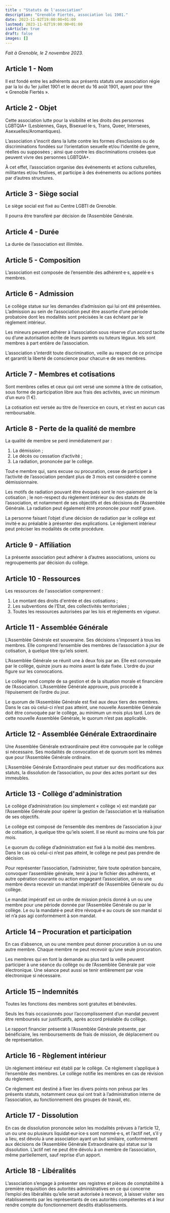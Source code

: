 ```yaml
---
title : "Statuts de l'association"
description: "Grenoble Fiertés, association loi 1901."
date: 2023-11-02T19:00:00+01:00
lastmod: 2023-11-02T19:00:00+01:00
isArticle: true
draft: false
images: []
---
```


_Fait à Grenoble, le 2 novembre 2023._

## Article 1 - Nom

Il est fondé entre les adhérents aux présents statuts une association régie par la loi du 1er juillet 1901 et le décret du 16 août 1901, ayant pour titre « Grenoble Fiertés ».

## Article 2 - Objet

Cette association lutte pour la visibilité et les droits des personnes LGBTQIA+ (Lesbiennes, Gays, Bisexuel·le·s, Trans, Queer, Intersexes, Asexuelles/Aromantiques).

L’association s’inscrit dans la lutte contre les formes d’exclusions ou de discriminations fondées sur l’orientation sexuelle et/ou l’identité de genre, réelles ou supposées ; ainsi que contre les discriminations croisées que peuvent vivre des personnes LGBTQIA+.

À cet effet, l’association organise des événements et actions culturelles, militantes et/ou festives, et participe à des événements ou actions portées par d’autres structures.

## Article 3 - Siège social

Le siège social est fixé au Centre LGBTI de Grenoble.

Il pourra être transféré par décision de l’Assemblée Générale.

## Article 4 - Durée

La durée de l’association est illimitée.

## Article 5 - Composition

L’association est composée de l’ensemble des adhérent·e·s, appelé·e·s membres.

## Article 6 - Admission

Le collège statue sur les demandes d’admission qui lui ont été présentées. L’admission au sein de l’association peut être assortie d’une période probatoire dont les modalités sont précisées le cas échéant par le règlement intérieur.

Les mineurs peuvent adhérer à l’association sous réserve d’un accord tacite ou d’une autorisation écrite de leurs parents ou tuteurs légaux. Iels sont membres à part entière de l’association.

L’association s’interdit toute discrimination, veille au respect de ce principe et garantit la liberté de conscience pour chacun·e de ses membres.

## Article 7 - Membres et cotisations

Sont membres celles et ceux qui ont versé une somme à titre de cotisation, sous forme de participation libre aux frais des activités, avec un minimum d’un euro (1 €).

La cotisation est versée au titre de l’exercice en cours, et n’est en aucun cas remboursable.

## Article 8 - Perte de la qualité de membre

La qualité de membre se perd immédiatement par :

1. La démission ;
2. Le décès ou cessation d’activité ;
3. La radiation, prononcée par le collège.

Tout·e membre qui, sans excuse ou procuration, cesse de participer à l’activité de l’association pendant plus de 3 mois est considéré·e comme démissionnaire.

Les motifs de radiation pouvant être évoqués sont le non-paiement de la cotisation ; le non-respect du règlement intérieur ou des statuts de l’association, et notamment de ses objectifs et des décisions de l’Assemblée Générale. La radiation peut également être prononcée pour motif grave.

La personne faisant l’objet d’une décision de radiation par le collège est invité·e au préalable à présenter des explications. Le règlement intérieur peut préciser les modalités de cette procédure.

## Article 9 - Affiliation

La présente association peut adhérer à d’autres associations, unions ou regroupements par décision du collège.

## Article 10 - Ressources

Les ressources de l'association comprennent :

1. Le montant des droits d'entrée et des cotisations ;
2. Les subventions de l’Etat, des collectivités territoriales ;
3. Toutes les ressources autorisées par les lois et règlements en vigueur.

## Article 11 - Assemblée Générale

L’Assemblée Générale est souveraine. Ses décisions s’imposent à tous les membres. Elle comprend l’ensemble des membres de l’association à jour de cotisation, à quelque titre qu’iels soient.

L’Assemblée Générale se réunit une à deux fois par an. Elle est convoquée par le collège, quinze jours au moins avant la date fixée. L’ordre du jour figure sur les convocations.

Le collège rend compte de sa gestion et de la situation morale et financière de l’Association. L’Assemblée Générale approuve, puis procède à l’épuisement de l’ordre du jour.

Le quorum de l’Assemblée Générale est fixé aux deux tiers des membres. Dans le cas où celui-ci n’est pas atteint, une nouvelle Assemblée Générale doit être convoquée par le collège, au minimum un mois plus tard. Lors de cette nouvelle Assemblée Générale, le quorum n’est pas applicable.

## Article 12 - Assemblée Générale Extraordinaire

Une Assemblée Générale extraordinaire peut être convoquée par le collège si nécessaire. Ses modalités de convocation et de quorum sont les mêmes que pour l’Assemblée Générale ordinaire.

L’Assemblée Générale Extraordinaire peut statuer sur des modifications aux statuts, la dissolution de l’association, ou pour des actes portant sur des immeubles.

## Article 13 - Collège d'administration

Le collège d’administration (ou simplement « collège ») est mandaté par l’Assemblée Générale pour opérer la gestion de l’association et la réalisation de ses objectifs.

Le collège est composé de l’ensemble des membres de l’association à jour de cotisation, à quelque titre qu’iels soient. Il se réunit au moins une fois par mois.

Le quorum du collège d’administration est fixé à la moitié des membres. Dans le cas où celui-ci n’est pas atteint, le collège ne peut pas prendre de décision.

Pour représenter l’association, l’administrer, faire toute opération bancaire, convoquer l’assemblée générale, tenir à jour le fichier des adhérents, et autre opération courante ou action engageant l’association, un ou une membre devra recevoir un mandat impératif de l’Assemblée Générale ou du collège.

Le mandat impératif est un ordre de mission précis donné à un ou une membre pour une période donnée par l’Assemblée Générale ou par le collège. Le ou la mandaté·e peut être révoqué·e au cours de son mandat si iel n’a pas agi conformément à son mandat.

## Article 14 – Procuration et participation

En cas d’absence, un ou une membre peut donner procuration à un ou une autre membre. Chaque membre ne peut recevoir qu’une seule procuration.

Les membres qui en font la demande au plus tard la veille peuvent participer à une séance du collège ou de l’Assemblée Générale par voie électronique. Une séance peut aussi se tenir entièrement par voie électronique si nécessaire.

## Article 15 – Indemnités

Toutes les fonctions des membres sont gratuites et bénévoles.

Seuls les frais occasionnés pour l’accomplissement d’un mandat peuvent être remboursés sur justificatifs, après accord préalable du collège.

Le rapport financier présenté à l’Assemblée Générale présente, par bénéficiaire, les remboursements de frais de mission, de déplacement ou de représentation.

## Article 16 - Règlement intérieur

Un règlement intérieur est établi par le collège. Ce règlement s’applique à l’ensemble des membres. Le collège notifie les membres en cas de révision du règlement.

Ce règlement est destiné à fixer les divers points non prévus par les présents statuts, notamment ceux qui ont trait à l’administration interne de l’association, au fonctionnement des groupes de travail, etc.

## Article 17 - Dissolution

En cas de dissolution prononcée selon les modalités prévues à l’article 12, un ou une ou plusieurs liquidat·eur·ice·s sont nommé·e·s, et l’actif net, s’il y a lieu, est dévolu à une association ayant un but similaire, conformément aux décisions de l’Assemblée Générale Extraordinaire qui statue sur la dissolution. L’actif net ne peut être dévolu à un membre de l’association, même partiellement, sauf reprise d’un apport.

## Article 18 - Libéralités

L’association s’engage à présenter ses registres et pièces de comptabilité à première réquisition des autorités administratives en ce qui concerne l’emploi des libéralités qu’elle serait autorisée à recevoir, à laisser visiter ses établissements par les représentants de ces autorités compétentes et à leur rendre compte du fonctionnement desdits établissements.
